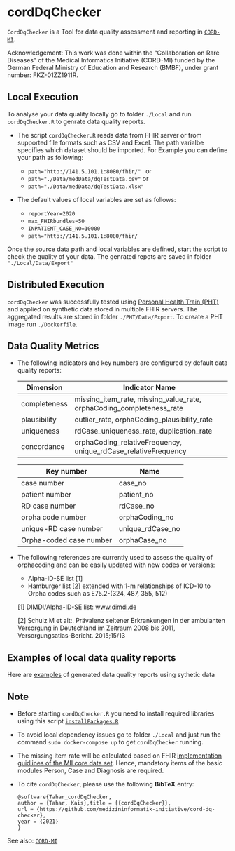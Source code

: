 # cordDqChecker
`CordDqChecker` is a Tool for data quality assessment and reporting in [`CORD-MI`](https://www.medizininformatik-initiative.de/de/CORD).

Acknowledgement: This work was done within the “Collaboration on Rare Diseases” of the Medical Informatics Initiative (CORD-MI) funded by the German Federal Ministry of Education and Research (BMBF), under grant number: FKZ-01ZZ1911R.
## Local Execution
To analyse your data quality locally go to folder `./Local` and run `cordDqChecker.R` to genrate data quality reports.

- The script `cordDqChecker.R` reads data from FHIR server or from supported file formats such as CSV and Excel. The path varialbe specifies which dataset should be imported.
For Example you can define your path as following:
  - ```path="http://141.5.101.1:8080/fhir/" ```
  or
  - ``` path="./Data/medData/dqTestData.csv" ```
  or
  - ``` path="./Data/medData/dqTestData.xlsx" ```

- The default values of local variables are set as follows:
  - ``` reportYear=2020 ```
  - ``` max_FHIRbundles=50 ```
  - ``` INPATIENT_CASE_NO=10000 ```
  - ```path="http://141.5.101.1:8080/fhir/``` 

Once the source data path and local variables are defined, start the script to check the quality of your data.
The genrated repots are saved in folder ``` "./Local/Data/Export" ```

## Distributed Execution
`cordDqChecker` was successfully tested using [Personal Health Train (PHT)](https://websites.fraunhofer.de/PersonalHealthTrain/) and applied on synthetic data stored in multiple FHIR servers. The aggregated results are stored in folder `./PHT/Data/Export`. To create a PHT image run `./Dockerfile`.

## Data Quality Metrics
- The following indicators and key numbers are configured by default data quality reports:

  | Dimension  | Indicator Name|
  | ------------- | ------------- |
  | completeness  | missing_item_rate, missing_value_rate, orphaCoding_completeness_rate  |
  | plausibility  | outlier_rate, orphaCoding_plausibility_rate |
  | uniqueness | rdCase_uniqueness_rate, duplication_rate|
  | concordance | orphaCoding_relativeFrequency, unique_rdCase_relativeFrequency|


  | Key number  | Name |
  | ------------- | ------------- |
  | case number  |  case_no|
  | patient number  |   patient_no|
  | RD case number  | rdCase_no  |
  | orpha code number  |  orphaCoding_no |
  | unique-RD case number  | unique_rdCase_no  |
  | Orpha-coded case number| orphaCase_no  |

- The following references are currently used to assess the quality of orphacoding and can be easily updated with new codes or versions:
  - Alpha-ID-SE list [1]
  - Hamburger list [2] extended with 1-m relationships of ICD-10 to Orpha codes such as E75.2-(324, 487, 355, 512)

  [1] DIMDI/Alpha-ID-SE list: www.dimdi.de

  [2] Schulz M et alt:. Prävalenz seltener Erkrankungen in der ambulanten Versorgung in Deutschland im Zeitraum 2008 bis 2011, Versorgungsatlas-Bericht. 2015;15/13
  
## Examples of local data quality reports

Here are [examples](https://github.com/medizininformatik-initiative/cord-dq-checker/tree/master/Local/Data/Export) of generated data quality reports using sythetic data

## Note

- Before starting `cordDqChecker.R` you need to install required libraries using this script [`installPackages.R`]( https://github.com/medizininformatik-initiative/cord-dq-checker/blob/master/Local/R/installPackages.R )

- To avoid local dependency issues go to folder `./Local` and just run the command `sudo docker-compose up` to get `cordDqChecker` running.
- The missing item rate will be calculated based on FHIR [implementation guidlines of the MII core data set](https://www.medizininformatik-initiative.de/en/basic-modules-mii-core-data-set). Hence, mandatory items of the basic modules Person, Case and Diagnosis are required.

- To cite `cordDqChecker`, please use the following **BibTeX** entry: 
  ```
  @software{Tahar_cordDqChecker,
  author = {Tahar, Kais},title = {{cordDqChecker}},
  url = {https://github.com/medizininformatik-initiative/cord-dq-checker},
  year = {2021}
  }

  ```
See also: [`CORD-MI`](https://www.medizininformatik-initiative.de/de/CORD)

